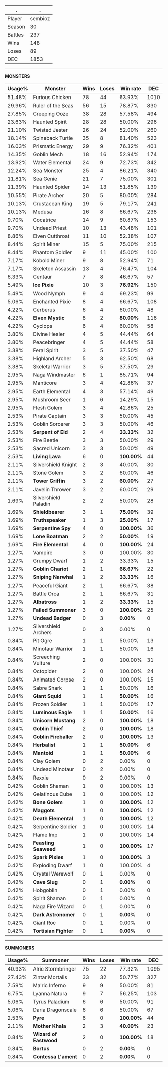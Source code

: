 .|.
|-|-
Player|sembioz
Season|30
Battles|237
Wins|148
Loses|89
DEC|1853

---
**MONSTERS**

Usage%|Monster|Wins|Loses|Win rate|DEC|
-|-|-|-|-|-|
51.48%|Furious Chicken|78|44|63.93%|1010|
29.96%|Ruler of the Seas|56|15|78.87%|830|
27.85%|Creeping Ooze|38|28|57.58%|494|
23.63%|Haunted Spirit|28|28|50.00%|296|
21.10%|Twisted Jester|26|24|52.00%|260|
18.14%|Spineback Turtle|35|8|81.40%|523|
16.03%|Prismatic Energy|29|9|76.32%|401|
14.35%|Goblin Mech|18|16|52.94%|174|
13.92%|Water Elemental|24|9|72.73%|342|
12.24%|Sea Monster|25|4|86.21%|340|
11.81%|Sea Genie|21|7|75.00%|301|
11.39%|Haunted Spider|14|13|51.85%|139|
10.55%|Pirate Archer|20|5|80.00%|284|
10.13%|Crustacean King|19|5|79.17%|241|
10.13%|Medusa|16|8|66.67%|238|
9.70%|Cocatrice|14|9|60.87%|153|
9.70%|Undead Priest|10|13|43.48%|101|
8.86%|Elven Cutthroat|11|10|52.38%|107|
8.44%|Spirit Miner|15|5|75.00%|215|
8.44%|Phantom Soldier|9|11|45.00%|100|
7.17%|Kobold Miner|9|8|52.94%|71|
7.17%|Skeleton Assassin|13|4|76.47%|104|
6.33%|Centaur|7|8|46.67%|57|
5.49%|**Ice Pixie**|10|3|**76.92%**|150|
5.49%|Wood Nymph|9|4|69.23%|99|
5.06%|Enchanted Pixie|8|4|66.67%|108|
4.22%|Cerberus|6|4|60.00%|48|
4.22%|**Elven Mystic**|8|2|**80.00%**|116|
4.22%|Cyclops|6|4|60.00%|58|
3.80%|Divine Healer|4|5|44.44%|64|
3.80%|Peacebringer|4|5|44.44%|58|
3.38%|Feral Spirit|3|5|37.50%|47|
3.38%|Highland Archer|5|3|62.50%|68|
3.38%|Skeletal Warrior|3|5|37.50%|29|
2.95%|Naga Windmaster|6|1|85.71%|94|
2.95%|Manticore|3|4|42.86%|37|
2.95%|Earth Elemental|4|3|57.14%|49|
2.95%|Mushroom Seer|1|6|14.29%|15|
2.95%|Flesh Golem|3|4|42.86%|25|
2.53%|Pirate Captain|3|3|50.00%|45|
2.53%|Goblin Sorcerer|3|3|50.00%|46|
2.53%|**Serpent of Eld**|2|4|**33.33%**|32|
2.53%|Fire Beetle|3|3|50.00%|29|
2.53%|Sacred Unicorn|3|3|50.00%|49|
2.53%|**Living Lava**|6|0|**100.00%**|44|
2.11%|Silvershield Knight|2|3|40.00%|30|
2.11%|Stone Golem|3|2|60.00%|46|
2.11%|**Tower Griffin**|3|2|**60.00%**|27|
2.11%|Javelin Thrower|3|2|60.00%|29|
1.69%|Silvershield Paladin|2|2|50.00%|28|
1.69%|**Shieldbearer**|3|1|**75.00%**|39|
1.69%|**Truthspeaker**|1|3|**25.00%**|17|
1.69%|**Serpentine Spy**|4|0|**100.00%**|36|
1.69%|**Lone Boatman**|2|2|**50.00%**|19|
1.69%|**Fire Elemental**|4|0|**100.00%**|24|
1.27%|Vampire|3|0|100.00%|30|
1.27%|Grumpy Dwarf|1|2|33.33%|15|
1.27%|**Goblin Chariot**|2|1|**66.67%**|22|
1.27%|**Sniping Narwhal**|1|2|**33.33%**|16|
1.27%|Peaceful Giant|2|1|66.67%|38|
1.27%|Battle Orca|2|1|66.67%|31|
1.27%|**Albatross**|1|2|**33.33%**|15|
1.27%|**Failed Summoner**|3|0|**100.00%**|25|
1.27%|**Undead Badger**|0|3|**0.00%**|0|
1.27%|Silvershield Archers|0|3|0.00%|0|
0.84%|Pit Ogre|1|1|50.00%|13|
0.84%|Minotaur Warrior|1|1|50.00%|16|
0.84%|Screeching Vulture|2|0|100.00%|31|
0.84%|Octopider|2|0|100.00%|24|
0.84%|Animated Corpse|2|0|100.00%|15|
0.84%|Sabre Shark|1|1|50.00%|16|
0.84%|**Giant Squid**|1|1|**50.00%**|16|
0.84%|Frozen Soldier|1|1|50.00%|17|
0.84%|**Luminous Eagle**|1|1|**50.00%**|16|
0.84%|**Unicorn Mustang**|2|0|**100.00%**|18|
0.84%|**Goblin Thief**|2|0|**100.00%**|18|
0.84%|**Goblin Fireballer**|2|0|**100.00%**|13|
0.84%|**Herbalist**|1|1|**50.00%**|6|
0.84%|**Mantoid**|1|1|**50.00%**|6|
0.84%|Clay Golem|0|2|0.00%|0|
0.84%|Undead Minotaur|0|2|0.00%|0|
0.84%|Rexxie|0|2|0.00%|0|
0.42%|Goblin Shaman|1|0|100.00%|13|
0.42%|Gelatinous Cube|1|0|100.00%|12|
0.42%|**Bone Golem**|1|0|**100.00%**|12|
0.42%|**Maggots**|1|0|**100.00%**|12|
0.42%|**Death Elemental**|1|0|**100.00%**|12|
0.42%|Serpentine Soldier|1|0|100.00%|14|
0.42%|Flame Imp|1|0|100.00%|14|
0.42%|**Feasting Seaweed**|1|0|**100.00%**|17|
0.42%|**Spark Pixies**|1|0|**100.00%**|3|
0.42%|Exploding Dwarf|1|0|100.00%|4|
0.42%|Crystal Werewolf|0|1|0.00%|0|
0.42%|**Cave Slug**|0|1|**0.00%**|0|
0.42%|Hobgoblin|0|1|0.00%|0|
0.42%|Spirit Shaman|0|1|0.00%|0|
0.42%|Naga Fire Wizard|0|1|0.00%|0|
0.42%|**Dark Astronomer**|0|1|**0.00%**|0|
0.42%|Giant Roc|0|1|0.00%|0|
0.42%|**Tortisian Fighter**|0|1|**0.00%**|0|

---
**SUMMONERS**

Usage%|Summoner|Wins|Loses|Win rate|DEC|
-|-|-|-|-|-|
40.93%|Alric Stormbringer|75|22|77.32%|1095|
27.43%|Zintar Mortalis|33|32|50.77%|327|
7.59%|Malric Inferno|9|9|50.00%|81|
6.75%|Lyanna Natura|9|7|56.25%|103|
5.06%|Tyrus Paladium|6|6|50.00%|91|
5.06%|Daria Dragonscale|6|6|50.00%|67|
2.53%|**Pyre**|6|0|**100.00%**|44|
2.11%|**Mother Khala**|2|3|**40.00%**|23|
0.84%|**Wizard of Eastwood**|2|0|**100.00%**|18|
0.84%|**Bortus**|0|2|**0.00%**|0|
0.84%|**Contessa L'ament**|0|2|**0.00%**|0|
